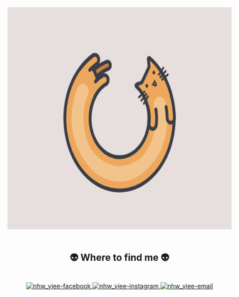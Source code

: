 <div align="center">
<a href="#" target="_blank">
  <img src="meoload.gif" width="600" height="500" alt="nhw_yie-official" />
</a>
   </div>
<br>
<h2 align="center">👽 Where to find me 👽</h2>
<br>
<!-- https://icons8.com -->
<div align="center">
  <a href="https://www.facebook.com/profile.php?id=100030712728514" target="blank">
    <img src="https://img.icons8.com/bubbles/100/000000/facebook-new.png" alt="nhw_yiee-facebook" />
  </a>
 
  <a href="" target="blank">
    <img src="https://img.icons8.com/bubbles/100/000000/instagram.png" alt="nhw_yiee-instagram" />
  </a>
  <a href="mailto:nvny2809@gmail.com" target="top">
    <img src="https://img.icons8.com/bubbles/100/000000/apple-mail.png" alt="nhw_yiee-email" />
  </a>
</div>


